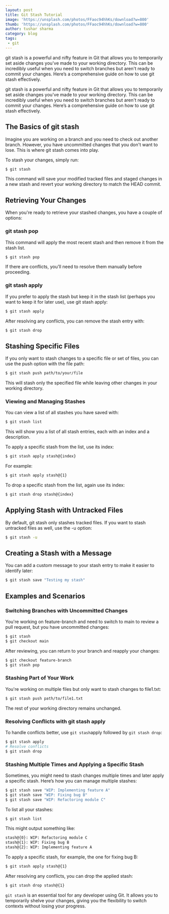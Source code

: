 ```yaml
---
layout: post
title: Git Stash Tutorial
image: 'https://unsplash.com/photos/FFaoc94hhKs/download?w=800'
thumb: 'https://unsplash.com/photos/FFaoc94hhKs/download?w=800'
author: tushar sharma
category: blog
tags:
 - git
---
```


git stash is a powerful and nifty feature in Git that allows you to temporarily set aside changes you've made to your working directory. This can be incredibly useful when you need to switch branches but aren't ready to commit your changes. Here’s a comprehensive guide on how to use git stash effectively.<!-- truncate_here -->

git stash is a powerful and nifty feature in Git that allows you to temporarily set aside changes you've made to your working directory. This can be incredibly useful when you need to switch branches but aren't ready to commit your changes. Here’s a comprehensive guide on how to use git stash effectively.

## The Basics of git stash

Imagine you are working on a branch and you need to check out another branch. However, you have uncommitted changes that you don't want to lose. This is where git stash comes into play.

To stash your changes, simply run:


```bash
$ git stash
```

This command will save your modified tracked files and staged changes in a new stash and revert your working directory to match the HEAD commit.


## Retrieving Your Changes

When you're ready to retrieve your stashed changes, you have a couple of options:


### git stash pop

This command will apply the most recent stash and then remove it from the stash list.


```bash
$ git stash pop
```

If there are conflicts, you’ll need to resolve them manually before proceeding.

### git stash apply

If you prefer to apply the stash but keep it in the stash list (perhaps you want to keep it for later use), use git stash apply:

```bash
$ git stash apply
```

After resolving any conflicts, you can remove the stash entry with:

```bash
$ git stash drop
```

## Stashing Specific Files

If you only want to stash changes to a specific file or set of files, you can use the push option with the file path:

```bash
$ git stash push path/to/your/file
```

This will stash only the specified file while leaving other changes in your working directory.

### Viewing and Managing Stashes

You can view a list of all stashes you have saved with:

```bash
$ git stash list
```

This will show you a list of all stash entries, each with an index and a description.

To apply a specific stash from the list, use its index:

```bash
$ git stash apply stash@{index}
```

For example:

```bash
$ git stash apply stash@{1}
```

To drop a specific stash from the list, again use its index:

```bash
$ git stash drop stash@{index}
```

## Applying Stash with Untracked Files

By default, git stash only stashes tracked files. If you want to stash untracked files as well, use the -u option:

```bash
$ git stash -u
```

## Creating a Stash with a Message

You can add a custom message to your stash entry to make it easier to identify later:

```bash
$ git stash save "Testing my stash"
```

## Examples and Scenarios

### Switching Branches with Uncommitted Changes


You're working on feature-branch and need to switch to main to review a pull request, but you have uncommitted changes:

```bash
$ git stash
$ git checkout main
```

After reviewing, you can return to your branch and reapply your changes:

```bash
$ git checkout feature-branch
$ git stash pop
```

### Stashing Part of Your Work

You're working on multiple files but only want to stash changes to file1.txt:

```bash
$ git stash push path/to/file1.txt
```

The rest of your working directory remains unchanged.

### Resolving Conflicts with git stash apply

To handle conflicts better, use `git stash`apply followed by `git stash drop`:

```bash
$ git stash apply
# Resolve conflicts
$ git stash drop

```

### Stashing Multiple Times and Applying a Specific Stash

Sometimes, you might need to stash changes multiple times and later apply a specific stash. Here’s how you can manage multiple stashes:

```bash
$ git stash save "WIP: Implementing feature A"
$ git stash save "WIP: Fixing bug B"
$ git stash save "WIP: Refactoring module C"
```

To list all your stashes:

```bash
$ git stash list
```

This might output something like:


```bash
stash@{0}: WIP: Refactoring module C
stash@{1}: WIP: Fixing bug B
stash@{2}: WIP: Implementing feature A
```

To apply a specific stash, for example, the one for fixing bug B:


```bash
$ git stash apply stash@{1}
```

After resolving any conflicts, you can drop the applied stash:

```bash
$ git stash drop stash@{1}
```

`git stash` is an essential tool for any developer using Git. It allows you to temporarily shelve your changes, giving you the flexibility to switch contexts without losing your progress.
